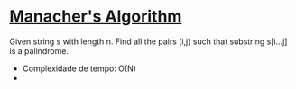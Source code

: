 # [Manacher's Algorithm](manacher.cpp)

Given string s with length n. Find all the pairs (i,j) such that substring s[i…j] is a palindrome.

* Complexidade de tempo: O(N)
* 
